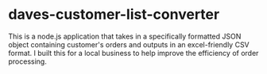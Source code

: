 # daves-customer-list-converter
This is a node.js application that takes in a specifically formatted JSON object containing customer's orders and outputs in an excel-friendly CSV format. I built this for a local business to help improve the efficiency of order processing.
